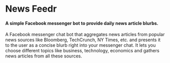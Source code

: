 # News Feedr

#### A simple Facebook messenger bot to provide daily news article blurbs.

A Facebook messenger chat bot that aggregates news articles from popular news sources like Bloomberg, TechCrunch, NY Times, etc. and presents it to the user as a concise blurb right into your messenger chat. It lets you choose different topics like business, technology, economics and gathers news articles from all these sources.


